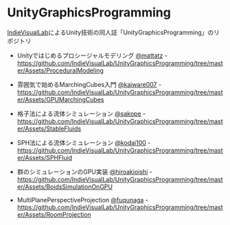 UnityGraphicsProgramming
=====================

[IndieVisualLab](https://IndieVisualLab.github.io)によるUnity技術の同人誌「UnityGraphicsProgramming」のリポジトリ

- Unityではじめるプロシージャルモデリング [@mattatz](https://github.com/mattatz) - https://github.com/IndieVisualLab/UnityGraphicsProgramming/tree/master/Assets/ProceduralModeling

- 雰囲気で始めるMarchingCubes入門 [@kaiware007](https://github.com/kaiware007) - https://github.com/IndieVisualLab/UnityGraphicsProgramming/tree/master/Assets/GPUMarchingCubes

- 格子法による流体シミュレーション [@sakope](https://github.com/sakope) - https://github.com/IndieVisualLab/UnityGraphicsProgramming/tree/master/Assets/StableFluids

- SPH法による流体シミュレーション [@kodai100](https://github.com/kodai100) - https://github.com/IndieVisualLab/UnityGraphicsProgramming/tree/master/Assets/SPHFluid

- 群のシミュレーションのGPU実装 [@hiroakioishi](https://github.com/hiroakioishi) - https://github.com/IndieVisualLab/UnityGraphicsProgramming/tree/master/Assets/BoidsSimulationOnGPU

- MultiPlanePerspectiveProjection [@fuqunaga](https://github.com/fuqunaga) - https://github.com/IndieVisualLab/UnityGraphicsProgramming/tree/master/Assets/RoomProjection

